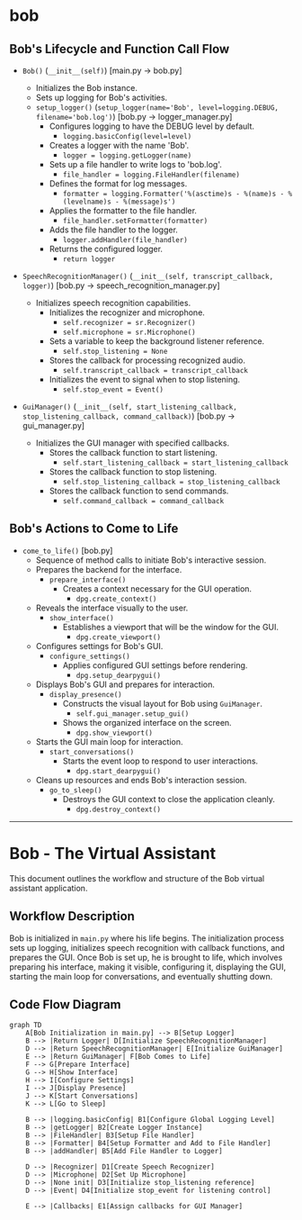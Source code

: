 # bob

## Bob's Lifecycle and Function Call Flow

- `Bob()` (`__init__(self)`) [main.py -> bob.py]
    - Initializes the Bob instance.
    - Sets up logging for Bob's activities.
    - `setup_logger()` (`setup_logger(name='Bob', level=logging.DEBUG, filename='bob.log')`) [bob.py -> logger_manager.py]
        - Configures logging to have the DEBUG level by default.
            - `logging.basicConfig(level=level)`
        - Creates a logger with the name 'Bob'.
            - `logger = logging.getLogger(name)`
        - Sets up a file handler to write logs to 'bob.log'.
            - `file_handler = logging.FileHandler(filename)`
        - Defines the format for log messages.
            - `formatter = logging.Formatter('%(asctime)s - %(name)s - %(levelname)s - %(message)s')`
        - Applies the formatter to the file handler.
            - `file_handler.setFormatter(formatter)`
        - Adds the file handler to the logger.
            - `logger.addHandler(file_handler)`
        - Returns the configured logger.
            - `return logger`

- `SpeechRecognitionManager()` (`__init__(self, transcript_callback, logger)`) [bob.py -> speech_recognition_manager.py]
    - Initializes speech recognition capabilities.
        - Initializes the recognizer and microphone.
            - `self.recognizer = sr.Recognizer()`
            - `self.microphone = sr.Microphone()`
        - Sets a variable to keep the background listener reference.
            - `self.stop_listening = None`
        - Stores the callback for processing recognized audio.
            - `self.transcript_callback = transcript_callback`
        - Initializes the event to signal when to stop listening.
            - `self.stop_event = Event()`

- `GuiManager()` (`__init__(self, start_listening_callback, stop_listening_callback, command_callback)`) [bob.py -> gui_manager.py]
    - Initializes the GUI manager with specified callbacks.
        - Stores the callback function to start listening.
            - `self.start_listening_callback = start_listening_callback`
        - Stores the callback function to stop listening.
            - `self.stop_listening_callback = stop_listening_callback`
        - Stores the callback function to send commands.
            - `self.command_callback = command_callback`

## Bob's Actions to Come to Life

- `come_to_life()` [bob.py]
    - Sequence of method calls to initiate Bob's interactive session.
    - Prepares the backend for the interface.
        - `prepare_interface()`
            - Creates a context necessary for the GUI operation.
                - `dpg.create_context()`
    - Reveals the interface visually to the user.
        - `show_interface()`
            - Establishes a viewport that will be the window for the GUI.
                - `dpg.create_viewport()`
    - Configures settings for Bob's GUI.
        - `configure_settings()`
            - Applies configured GUI settings before rendering.
                - `dpg.setup_dearpygui()`
    - Displays Bob's GUI and prepares for interaction.
        - `display_presence()`
            - Constructs the visual layout for Bob using `GuiManager`.
                - `self.gui_manager.setup_gui()`
            - Shows the organized interface on the screen.
                - `dpg.show_viewport()`
    - Starts the GUI main loop for interaction.
        - `start_conversations()`
            - Starts the event loop to respond to user interactions.
                - `dpg.start_dearpygui()`
    - Cleans up resources and ends Bob's interaction session.
        - `go_to_sleep()`
            - Destroys the GUI context to close the application cleanly.
                - `dpg.destroy_context()`

---


# Bob - The Virtual Assistant

This document outlines the workflow and structure of the Bob virtual assistant application.

## Workflow Description

Bob is initialized in `main.py` where his life begins. The initialization process sets up logging, initializes speech recognition with callback functions, and prepares the GUI. Once Bob is set up, he is brought to life, which involves preparing his interface, making it visible, configuring it, displaying the GUI, starting the main loop for conversations, and eventually shutting down.

## Code Flow Diagram

```mermaid
graph TD
    A[Bob Initialization in main.py] --> B[Setup Logger]
    B --> |Return Logger| D[Initialize SpeechRecognitionManager]
    D --> |Return SpeechRecognitionManager| E[Initialize GuiManager]
    E --> |Return GuiManager| F[Bob Comes to Life]
    F --> G[Prepare Interface]
    G --> H[Show Interface]
    H --> I[Configure Settings]
    I --> J[Display Presence]
    J --> K[Start Conversations]
    K --> L[Go to Sleep]

    B --> |logging.basicConfig| B1[Configure Global Logging Level]
    B --> |getLogger| B2[Create Logger Instance]
    B --> |FileHandler| B3[Setup File Handler]
    B --> |Formatter| B4[Setup Formatter and Add to File Handler]
    B --> |addHandler| B5[Add File Handler to Logger]

    D --> |Recognizer| D1[Create Speech Recognizer]
    D --> |Microphone| D2[Set Up Microphone]
    D --> |None init| D3[Initialize stop_listening reference]
    D --> |Event| D4[Initialize stop_event for listening control]

    E --> |Callbacks| E1[Assign callbacks for GUI Manager]
```

